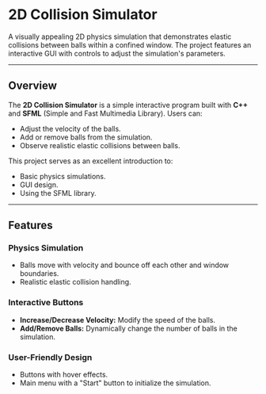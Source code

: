 # **2D Collision Simulator**

A visually appealing 2D physics simulation that demonstrates elastic collisions between balls within a confined window. The project features an interactive GUI with controls to adjust the simulation's parameters.

---

## **Overview**

The **2D Collision Simulator** is a simple interactive program built with **C++** and **SFML** (Simple and Fast Multimedia Library). Users can:

- Adjust the velocity of the balls.
- Add or remove balls from the simulation.
- Observe realistic elastic collisions between balls.

This project serves as an excellent introduction to:

- Basic physics simulations.
- GUI design.
- Using the SFML library.

---

## **Features**

### **Physics Simulation**

- Balls move with velocity and bounce off each other and window boundaries.
- Realistic elastic collision handling.

### **Interactive Buttons**

- **Increase/Decrease Velocity:** Modify the speed of the balls.
- **Add/Remove Balls:** Dynamically change the number of balls in the simulation.

### **User-Friendly Design**

- Buttons with hover effects.
- Main menu with a "Start" button to initialize the simulation.
